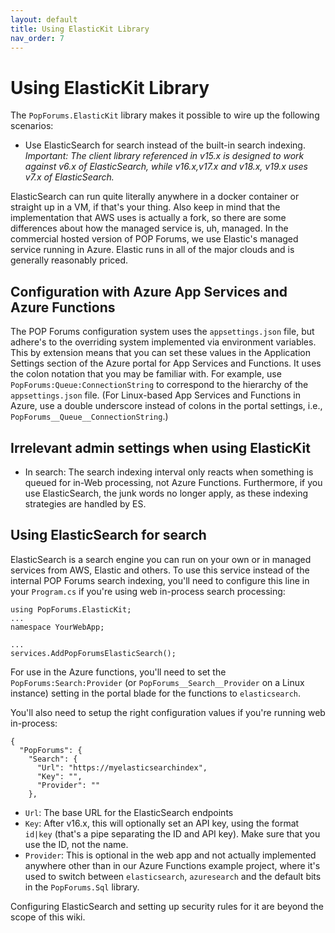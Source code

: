 ```yaml
---
layout: default
title: Using ElasticKit Library
nav_order: 7
---
```

# Using ElasticKit Library
The `PopForums.ElasticKit` library makes it possible to wire up the following scenarios:
* Use ElasticSearch for search instead of the built-in search indexing. _Important: The client library referenced in v15.x is designed to work against v6.x of ElasticSearch, while v16.x,v17.x and v18.x, v19.x uses v7.x of ElasticSearch._

ElasticSearch can run quite literally anywhere in a docker container or straight up in a VM, if that's your thing. Also keep in mind that the implementation that AWS uses is actually a fork, so there are some differences about how the managed service is, uh, managed. In the commercial hosted version of POP Forums, we use Elastic's managed service running in Azure. Elastic runs in all of the major clouds and is generally reasonably priced.

## Configuration with Azure App Services and Azure Functions

The POP Forums configuration system uses the `appsettings.json` file, but adhere's to the overriding system implemented via environment variables. This by extension means that you can set these values in the Application Settings section of the Azure portal for App Services and Functions. It uses the colon notation that you may be familiar with. For example, use `PopForums:Queue:ConnectionString` to correspond to the hierarchy of the `appsettings.json` file. (For Linux-based App Services and Functions in Azure, use a double underscore instead of colons in the portal settings, i.e., `PopForums__Queue__ConnectionString`.)

## Irrelevant admin settings when using ElasticKit

* In search: The search indexing interval only reacts when something is queued for in-Web processing, not Azure Functions. Furthermore, if you use ElasticSearch, the junk words no longer apply, as these indexing strategies are handled by ES.

## Using ElasticSearch for search
ElasticSearch is a search engine you can run on your own or in managed services from AWS, Elastic and others. To use this service instead of the internal POP Forums search indexing, you'll need to configure this line in your `Program.cs` if you're using web in-process search processing:

```
using PopForums.ElasticKit;
...
namespace YourWebApp;

...
services.AddPopForumsElasticSearch();
```

For use in the Azure functions, you'll need to set the `PopForums:Search:Provider` (or `PopForums__Search__Provider` on a Linux instance) setting in the portal blade for the functions to `elasticsearch`.

You'll also need to setup the right configuration values if you're running web in-process:

```
{
  "PopForums": {
    "Search": {
      "Url": "https://myelasticsearchindex",
      "Key": "",
      "Provider": ""
    },
```
* `Url`: The base URL for the ElasticSearch endpoints
* `Key`: After v16.x, this will optionally set an API key, using the format `id|key` (that's a pipe separating the ID and API key). Make sure that you use the ID, not the name.
* `Provider`: This is optional in the web app and not actually implemented anywhere other than in our Azure Functions example project, where it's used to switch between `elasticsearch`, `azuresearch` and the default bits in the `PopForums.Sql` library.

Configuring ElasticSearch and setting up security rules for it are beyond the scope of this wiki.

